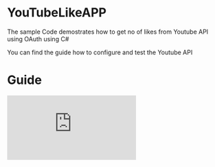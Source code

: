 # YouTubeLikeAPP
The sample Code demostrates how to get no of likes from Youtube API using OAuth using C#

You can find the guide how to configure and test the Youtube API

# Guide
![alt text](https://github.com/karmakarmala/YouTubeLikeAPP/blob/main/Res/YoutubeAPI%20Guide.pdf "Youtube API Guide")
